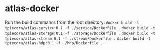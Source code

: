 # atlas-docker

Run the build commands from the root directory:
```docker build -t tpiecora/atlas-service:0.1 -f ./service/Dockerfile .```
```docker build -t tpiecora/atlas-storage:0.1 -f ./storage/Dockerfile .```
```docker build -t tpiecora/atlas-stream:0.1 -f ./stream/Dockerfile .```
```docker build -t tpiecora/atlas-hdp:0.1 -f ./hdp/Dockerfile .```

